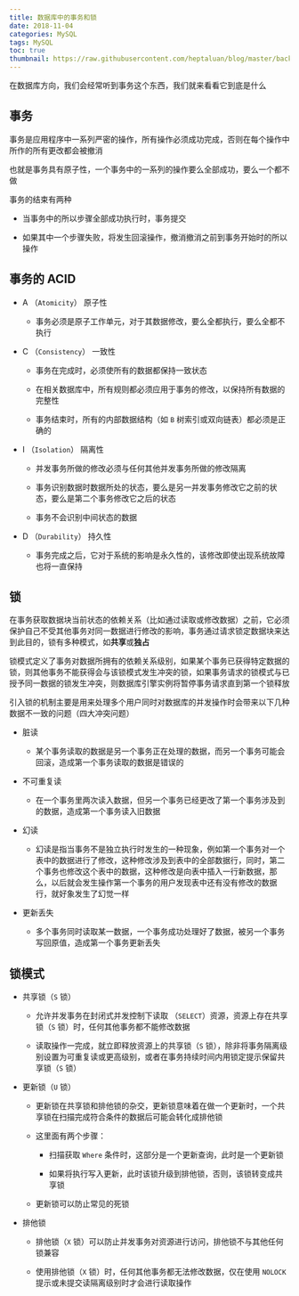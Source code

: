 ```yaml
---
title: 数据库中的事务和锁
date: 2018-11-04
categories: MySQL
tags: MySQL
toc: true
thumbnail: https://raw.githubusercontent.com/heptaluan/blog/master/backups/cdn/cover/02.jpg
---
```


在数据库方向，我们会经常听到事务这个东西，我们就来看看它到底是什么

<!--more-->

## 事务

事务是应用程序中一系列严密的操作，所有操作必须成功完成，否则在每个操作中所作的所有更改都会被撤消

也就是事务具有原子性，一个事务中的一系列的操作要么全部成功，要么一个都不做

事务的结束有两种

* 当事务中的所以步骤全部成功执行时，事务提交

* 如果其中一个步骤失败，将发生回滚操作，撤消撤消之前到事务开始时的所以操作

## 事务的 ACID 

* A （`Atomicity`）  原子性

  * 事务必须是原子工作单元，对于其数据修改，要么全都执行，要么全都不执行

* C （`Consistency`） 一致性

  * 事务在完成时，必须使所有的数据都保持一致状态
  
  * 在相关数据库中，所有规则都必须应用于事务的修改，以保持所有数据的完整性
  
  * 事务结束时，所有的内部数据结构（如 `B` 树索引或双向链表）都必须是正确的

* I （`Isolation`）   隔离性 

  * 并发事务所做的修改必须与任何其他并发事务所做的修改隔离
  
  * 事务识别数据时数据所处的状态，要么是另一并发事务修改它之前的状态，要么是第二个事务修改它之后的状态
  
  * 事务不会识别中间状态的数据

* D （`Durability`）  持久性

  * 事务完成之后，它对于系统的影响是永久性的，该修改即使出现系统故障也将一直保持


## 锁

在事务获取数据块当前状态的依赖关系（比如通过读取或修改数据）之前，它必须保护自己不受其他事务对同一数据进行修改的影响，事务通过请求锁定数据块来达到此目的，锁有多种模式，如**共享**或**独占**

锁模式定义了事务对数据所拥有的依赖关系级别，如果某个事务已获得特定数据的锁，则其他事务不能获得会与该锁模式发生冲突的锁，如果事务请求的锁模式与已授予同一数据的锁发生冲突，则数据库引擎实例将暂停事务请求直到第一个锁释放

引入锁的机制主要是用来处理多个用户同时对数据库的并发操作时会带来以下几种数据不一致的问题（四大冲突问题）

* 脏读

  * 某个事务读取的数据是另一个事务正在处理的数据，而另一个事务可能会回滚，造成第一个事务读取的数据是错误的

* 不可重复读

  * 在一个事务里两次读入数据，但另一个事务已经更改了第一个事务涉及到的数据，造成第一个事务读入旧数据

* 幻读

  * 幻读是指当事务不是独立执行时发生的一种现象，例如第一个事务对一个表中的数据进行了修改，这种修改涉及到表中的全部数据行，同时，第二个事务也修改这个表中的数据，这种修改是向表中插入一行新数据，那么，以后就会发生操作第一个事务的用户发现表中还有没有修改的数据行，就好象发生了幻觉一样

* 更新丢失

  * 多个事务同时读取某一数据，一个事务成功处理好了数据，被另一个事务写回原值，造成第一个事务更新丢失


## 锁模式

* 共享锁（`S` 锁）

  * 允许并发事务在封闭式并发控制下读取 （`SELECT`）资源，资源上存在共享锁（`S` 锁）时，任何其他事务都不能修改数据
  
  * 读取操作一完成，就立即释放资源上的共享锁（`S` 锁），除非将事务隔离级别设置为可重复读或更高级别，或者在事务持续时间内用锁定提示保留共享锁（`S` 锁）

* 更新锁（`U` 锁）

  * 更新锁在共享锁和排他锁的杂交，更新锁意味着在做一个更新时，一个共享锁在扫描完成符合条件的数据后可能会转化成排他锁

  * 这里面有两个步骤：

    * 扫描获取 `Where` 条件时，这部分是一个更新查询，此时是一个更新锁

    * 如果将执行写入更新，此时该锁升级到排他锁，否则，该锁转变成共享锁

  * 更新锁可以防止常见的死锁

* 排他锁

  * 排他锁（`X` 锁）可以防止并发事务对资源进行访问，排他锁不与其他任何锁兼容
  
  * 使用排他锁（`X` 锁）时，任何其他事务都无法修改数据，仅在使用 `NOLOCK` 提示或未提交读隔离级别时才会进行读取操作
